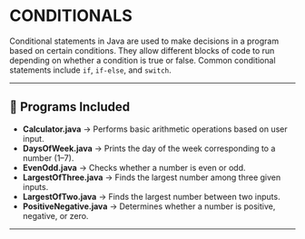 # CONDITIONALS

Conditional statements in Java are used to make decisions in a program based on certain conditions.
They allow different blocks of code to run depending on whether a condition is true or false.
Common conditional statements include `if`, `if-else`, and `switch`.

---

## 📌 Programs Included

- **Calculator.java** → Performs basic arithmetic operations based on user input.
- **DaysOfWeek.java** → Prints the day of the week corresponding to a number (1–7).
- **EvenOdd.java** → Checks whether a number is even or odd.
- **LargestOfThree.java** → Finds the largest number among three given inputs.
- **LargestOfTwo.java** → Finds the largest number between two inputs.
- **PositiveNegative.java** → Determines whether a number is positive, negative, or zero.

---
   
